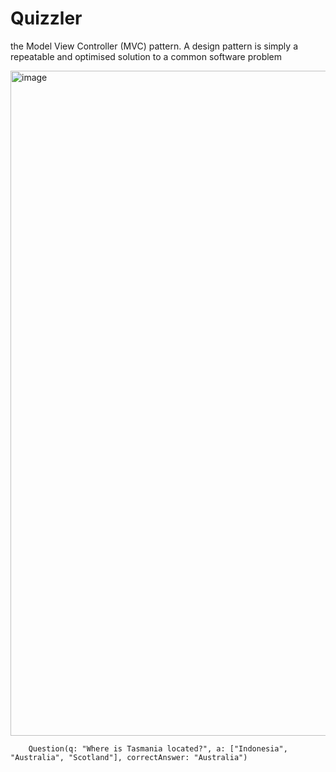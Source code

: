 #  Quizzler

the Model View Controller (MVC) pattern. A design pattern is simply a repeatable and optimised solution to a common software problem


<img width="1064" alt="image" src="https://user-images.githubusercontent.com/71803859/181682774-09e1fde5-76b4-4486-b781-d2efa0382bbc.png">

        Question(q: "Where is Tasmania located?", a: ["Indonesia", "Australia", "Scotland"], correctAnswer: "Australia")
